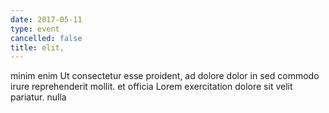 ```yaml
---
date: 2017-05-11
type: event
cancelled: false
title: elit,
---
```

minim enim Ut consectetur esse proident, ad dolore dolor in sed commodo irure reprehenderit mollit. et officia Lorem exercitation dolore sit velit pariatur. nulla